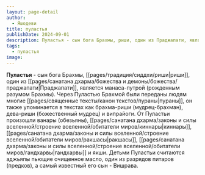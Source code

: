 ```yaml
---
layout: page-detail
author:
  - Яшодеви
title: пуластья
publishDate: 2024-09-01
description: Пуластья - сын бога Брахмы, риши, один из Праджапати, является манаса-путрой (рожденным разумом Брахмы). Через Пуластью Брахмой были переданы людям многие пураны, он также упоминается в текстах как брахма-риши (мудрец-брахман), дева-риши (божественный мудрец) и випрайоги.
tags:
  - пуластья
image:
---
```

**Пуластья** - сын бога Брахмы, [[pages/традиция/сиддхи/риши|риши]], один из [[pages/санатана дхарма/божества и демоны/божества/праджапати|Праджапати]], является манаса-путрой (рожденным разумом Брахмы). Через Пуластью Брахмой были переданы людям многие [[pages/священные тексты/канон текстов/пураны|пураны]], он также упоминается в текстах как брахма-риши (мудрец-брахман), дева-риши (божественный мудрец) и випрайоги. От Пуластьи произошли ванары (обезьяны), [[pages/санатана дхарма/законы и силы вселенной/строение вселенной/обитатели миров/киннары|киннары]], [[pages/санатана дхарма/законы и силы вселенной/строение вселенной/обитатели миров/ракшасы|ракшасы]], [[pages/санатана дхарма/законы и силы вселенной/строение вселенной/обитатели миров/гандхарвы|гандхарвы]] и якши. Детьми Пуластьи считаются аджьяпы пьющие очищенное масло, один из разрядов питаров (предков), а самый известный его сын - Вишрава.

